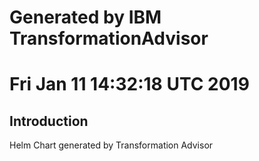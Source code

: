 # Generated by IBM TransformationAdvisor
# Fri Jan 11 14:32:18 UTC 2019
## Introduction

Helm Chart generated by Transformation Advisor

